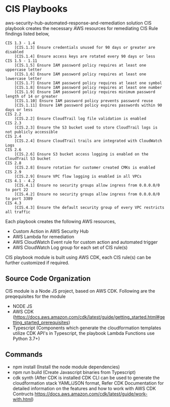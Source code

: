 # CIS Playbooks
aws-security-hub-automated-response-and-remediation solution CIS playbook creates the necessary AWS resources for remediating CIS Rule findings listed below,
```
CIS 1.3 - 1.4
    [CIS.1.3] Ensure credentials unused for 90 days or greater are disabled
    [CIS.1.4] Ensure access keys are rotated every 90 days or less
CIS 1.5 - 1.11
    [CIS.1.5] Ensure IAM password policy requires at least one uppercase letter
    [CIS.1.6] Ensure IAM password policy requires at least one lowercase letter
    [CIS.1.7] Ensure IAM password policy requires at least one symbol
    [CIS.1.8] Ensure IAM password policy requires at least one number
    [CIS.1.9] Ensure IAM password policy requires minimum password length of 14 or greater
    [CIS.1.10] Ensure IAM password policy prevents password reuse
    [CIS.1.11] Ensure IAM password policy expires passwords within 90 days or less
CIS 2.2
    [CIS.2.2] Ensure CloudTrail log file validation is enabled
CIS 2.3
    [CIS.2.3] Ensure the S3 bucket used to store CloudTrail logs is not publicly accessible
CIS 2.4
    [CIS.2.4] Ensure CloudTrail trails are integrated with CloudWatch Logs
CIS 2.6
    [CIS.2.6] Ensure S3 bucket access logging is enabled on the CloudTrail S3 bucket
CIS 2.8
    [CIS.2.8] Ensure rotation for customer created CMKs is enabled
CIS 2.9
    [CIS.2.9] Ensure VPC flow logging is enabled in all VPCs
CIS 4.1 - 4.2
    [CIS.4.1] Ensure no security groups allow ingress from 0.0.0.0/0 to port 22
    [CIS.4.2] Ensure no security groups allow ingress from 0.0.0.0/0 to port 3389
CIS 4.3
    [CIS.4.3] Ensure the default security group of every VPC restricts all traffic
```

Each playbook creates the following AWS resources,
* Custom Action in AWS Security Hub
* AWS Lambda for remediation
* AWS CloudWatch Event rule for custom action and automated trigger
* AWS CloudWatch Log group for each set of CIS rule(s)

CIS playbook module is built using AWS CDK, each CIS rule(s) can be further customized if required.

## Source Code Organization
CIS module is a Node JS project, based on AWS CDK. Following are the preqequisites for the module
* NODE JS 
* AWS CDK (https://docs.aws.amazon.com/cdk/latest/guide/getting_started.html#getting_started_prerequisites)
* Typescript (Components which generate the cloudformation templates utilize CDK API's in Typescript, the playbook Lambda Functions use Python 3.7+)

## Commands
* npm install (Install the node module dependencies)
* npm run build (Create Javascript binaries from Typescript)
* cdk synth (After CDK is installed CDK CLI can be used to generate the cloudformation stack YAML/JSON format, Refer CDK Documentation for detailed information on the features and how to work with AWS CDK Contructs https://docs.aws.amazon.com/cdk/latest/guide/work-with.html)

